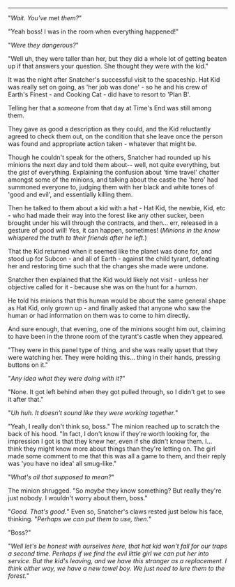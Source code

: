 ----

"*Wait. You've* met *them?*"

"Yeah boss! I was in the room when everything happened!"

"*Were they dangerous?*"

"Well uh, they were taller than her, but they did a whole lot of getting beaten up if that answers your question. She thought they were with the kid."

It was the night after Snatcher's successful visit to the spaceship. Hat Kid was really set on going, as 'her job was done' - so he and his crew of Earth's Finest - and Cooking Cat - did have to resort to 'Plan B'.

Telling her that a *someone* from that day at Time's End was still among them.

They gave as good a description as they could, and the Kid reluctantly agreed to check them out, on the condition that she leave once the person was found and appropriate action taken - whatever that might be.

Though he couldn't speak for the others, Snatcher had rounded up his minions the next day and told them about-- well, not quite everything, but the *gist* of everything. Explaining the confusion about 'time travel' chatter amongst some of the minions, and talking about the castle the 'hero' had summoned everyone to, judging them with her black and white tones of 'good and evil', and essentially killing them.

Then he talked to them about a kid with a hat - Hat Kid, the newbie, Kid, etc - who had made their way into the forest like any other sucker, been brought under his will through the contracts, and then... err, released in a gesture of good will! Yes, it can happen, sometimes! (*Minions in the know whispered the truth to their friends after he left.*)

That the Kid returned when it seemed like the planet was done for, and stood up for Subcon - and all of Earth - against the child tyrant, defeating her and restoring time such that the changes she made were undone.

Snatcher then explained that the Kid would likely not visit - unless her objective called for it - because she was on the hunt for a *human*.

He told his minions that this human would be about the same general shape as Hat Kid, only grown up - and finally asked that anyone who saw the human or had information on them was to come to him directly.

And sure enough, that evening, one of the minions sought him out, claiming to have been in the throne room of the tyrant's castle when they appeared.

"They were in this panel type of thing, and she was really upset that they were watching her. They were holding this... thing in their hands, pressing buttons on it."

"*Any idea what they were doing with it?*"

"None. It got left behind when they got pulled through, so I didn't get to see it after that."

"*Uh huh. It doesn't sound like they were working together.*"

"Yeah, I really don't think so, boss." The minion reached up to scratch the back of his hood. "In fact, I don't know if they're worth looking for, the impression I got is that they knew her, even if she didn't know them. I... think they might know more about things than they're letting on. The girl made some comment to me that this was all a game to them, and their reply was 'you have no idea' all smug-like."

"*What's all that supposed to mean?*"

The minion shrugged. "So *maybe* they know something? But really they're just nobody. I wouldn't worry about them, boss."

"*Good. That's good.*" Even so, Snatcher's claws rested just below his face, thinking. "*Perhaps we can put them to use, then.*"

"Boss?"

"*Well let's be honest with ourselves here, that hat kid won't fall for our traps a second time. Perhaps if we find the evil little girl we can put her into service. But the kid's leaving, and we have this stranger as a replacement. I think either way, we have a new towel boy. We just need to lure them to the forest.*"

